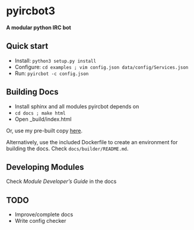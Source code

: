 pyircbot3
=========
**A modular python IRC bot**

Quick start
-----------

* Install: `python3 setup.py install`
* Configure: `cd examples ; vim config.json data/config/Services.json`
* Run: `pyircbot -c config.json`


Building Docs
-------------

* Install sphinx and all modules pyircbot depends on
* `cd docs ; make html`
* Open _build/index.html

Or, use my pre-built copy [here](http://davepedu.com/files/botdocs/).

Alternatively, use the included Dockerfile to create an environment for
building the docs. Check `docs/builder/README.md`.

Developing Modules
------------------

Check *Module Developer’s Guide* in the docs

TODO
----

* Improve/complete docs
* Write config checker

